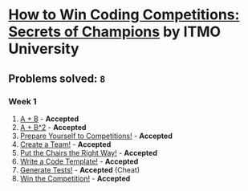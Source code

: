 # [How to Win Coding Competitions: Secrets of Champions](https://www.edx.org/course/how-win-coding-competitions-secrets-itmox-i2cpx-0) by ITMO University

## Problems solved: `8`

### Week 1
1. [A + B](https://github.com/kantuni/edX/blob/master/ITMOx%20-%20How%20to%20Win%20Coding%20Competitions/Week%201/a%2Bb.cpp) - **Accepted**
2. [A + B^2](https://github.com/kantuni/edX/blob/master/ITMOx%20-%20How%20to%20Win%20Coding%20Competitions/Week%201/a%2Bb2.cpp) - **Accepted**
3. [Prepare Yourself to Competitions!](https://github.com/kantuni/edX/blob/master/ITMOx%20-%20How%20to%20Win%20Coding%20Competitions/Week%201/prepare_yourself_to_competitions.cpp) - **Accepted**
4. [Create a Team!](https://github.com/kantuni/edX/blob/master/ITMOx%20-%20How%20to%20Win%20Coding%20Competitions/Week%201/create_a_team.cpp) - **Accepted**
5. [Put the Chairs the Right Way!](https://github.com/kantuni/edX/blob/master/ITMOx%20-%20How%20to%20Win%20Coding%20Competitions/Week%201/put_the_chairs_the_right_way.cpp) - **Accepted**
6. [Write a Code Template!](https://github.com/kantuni/edX/blob/master/ITMOx%20-%20How%20to%20Win%20Coding%20Competitions/Week%201/write_a_code_template.cpp) - **Accepted**
7. [Generate Tests!](https://github.com/kantuni/edX/blob/master/ITMOx%20-%20How%20to%20Win%20Coding%20Competitions/Week%201/generate_tests.cpp) - **Accepted** (Cheat)
8. [Win the Competition!](https://github.com/kantuni/edX/blob/master/ITMOx%20-%20How%20to%20Win%20Coding%20Competitions/Week%201/win_the_competition.cpp) - **Accepted**
